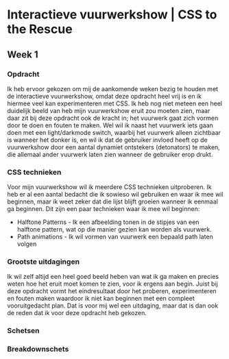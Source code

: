 # Interactieve vuurwerkshow | CSS to the Rescue 

## Week 1
### Opdracht
Ik heb ervoor gekozen om mij de aankomende weken bezig te houden met de interactieve vuurwerkshow, omdat deze opdracht heel vrij is en ik hiermee veel kan experimenteren met CSS. Ik heb nog niet meteen een heel duidelijk beeld van heb mijn vuurwerkshow eruit zou moeten zien, maar daar zit bij deze opdracht ook de kracht in; het vuurwerk gaat zich vormen door te doen en fouten te maken. Wel wil ik naast het vuurwerk iets gaan doen met een light/darkmode switch, waarbij het vuurwerk alleen zichtbaar is wanneer het donker is, en wil ik dat de gebruiker invloed heeft op de vuurwerkshow door een aantal dynamiet ontstekers (detonators) te maken, die allemaal ander vuurwerk laten zien wanneer de gebruiker erop drukt.

### CSS technieken
Voor mijn vuurwerkshow wil ik meerdere CSS technieken uitproberen. Ik heb er al een aantal bedacht die ik sowieso wil gebruiken en waar ik mee wil beginnen, maar ik weet zeker dat die lijst blijft groeien wanneer ik eenmaal ga beginnen. Dit zijn een paar technieken waar ik mee wil beginnen:
* Halftone Patterns - Ik een afbeelding tonen in de stipjes van een halftone pattern, wat op die manier gezien kan worden als vuurwerk.
* Path animations - Ik wil vormen van vuurwerk een bepaald path laten volgen

### Grootste uitdagingen
Ik wil zelf altijd een heel goed beeld heben van wat ik ga maken en precies weten hoe het eruit moet komen te zien, voor ik ergens aan begin. Juist bij deze opdracht vormt het eindresultaat door het proberen, experimenteren en fouten maken waardoor ik niet kan beginnen met een compleet vooruitgedacht plan. Dat is voor mij wel een uitdaging, maar dat is dan ook de reden dat ik voor deze opdracht heb gekozen.

### Schetsen

### Breakdownschets


<!-- ## Week 2
### Voortgang

### Soepel en lastig

### 'Mislukte' experimenten

### Nieuwe inzichten

### Wijzigingen aan het 1e plan

### Uitdagingen voor komende week

## Week 3


## Week 4 -->

